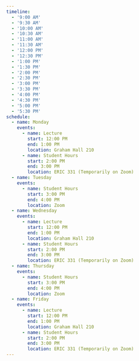 ```yaml
---
timeline:
  - '9:00 AM'
  - '9:30 AM'
  - '10:00 AM'
  - '10:30 AM'
  - '11:00 AM'
  - '11:30 AM'
  - '12:00 PM'
  - '12:30 PM'
  - '1:00 PM'
  - '1:30 PM'
  - '2:00 PM'
  - '2:30 PM'
  - '3:00 PM'
  - '3:30 PM'
  - '4:00 PM'
  - '4:30 PM'
  - '5:00 PM'
  - '5:30 PM'
schedule:
  - name: Monday
    events:
      - name: Lecture
        start: 12:00 PM
        end: 1:00 PM
        location: Graham Hall 210
      - name: Student Hours
        start: 2:00 PM
        end: 3:00 PM
        location: ERIC 331 (Temporarily on Zoom)
  - name: Tuesday
    events:
      - name: Student Hours
        start: 3:00 PM
        end: 4:00 PM
        location: Zoom
  - name: Wednesday
    events:
      - name: Lecture
        start: 12:00 PM
        end: 1:00 PM
        location: Graham Hall 210
      - name: Student Hours
        start: 2:00 PM
        end: 3:00 PM
        location: ERIC 331 (Temporarily on Zoom)
  - name: Thursday
    events:
      - name: Student Hours
        start: 3:00 PM
        end: 4:00 PM
        location: Zoom
  - name: Friday
    events:
      - name: Lecture
        start: 12:00 PM
        end: 1:00 PM
        location: Graham Hall 210
      - name: Student Hours
        start: 2:00 PM
        end: 3:00 PM
        location: ERIC 331 (Temporarily on Zoom)
---
```

